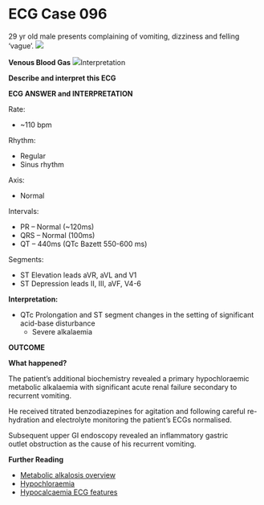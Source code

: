 # ECG Case 096


29 yr old male presents complaining of vomiting, dizziness and felling ‘vague’. 
![](https://litfl.com/wp-content/uploads/2018/08/ECG-Case-096-LITFL-Top-100-EKG.jpg)

**Venous Blood Gas** 
![](http://www.emergucate.com/2014/07/26/lab-case-28-ecg-of-the-week/)Interpretation



**Describe and interpret this ECG** 

**ECG ANSWER and INTERPRETATION** 


Rate:

- ~110 bpm


Rhythm:

- Regular
- Sinus rhythm


Axis:

- Normal


Intervals:

- PR – Normal (~120ms)
- QRS – Normal (100ms)
- QT – 440ms (QTc Bazett 550-600 ms)


Segments:

- ST Elevation leads aVR, aVL and V1
- ST Depression leads II, III, aVF, V4-6



**Interpretation:** 

- QTc Prolongation and ST segment changes in the setting of significant acid-base disturbance
	- Severe alkalaemia

**OUTCOME** 



**What happened?** 


The patient’s additional biochemistry revealed a primary hypochloraemic metabolic alkalaemia with significant acute renal failure secondary to recurrent vomiting.


He received titrated benzodiazepines for agitation and following careful re-hydration and electrolyte monitoring the patient’s ECGs normalised.


Subsequent upper GI endoscopy revealed an inflammatory gastric outlet obstruction as the cause of his recurrent vomiting.



**Further Reading** 

- [Metabolic alkalosis overview](https://litfl.com/metabolic-alkalosis/)
- [Hypochloraemia](https://litfl.com/hypochloraemia/)
- [Hypocalcaemia ECG features](https://litfl.com/hypocalcaemia-ecg-library/)

